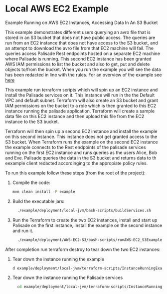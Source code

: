 # Local AWS EC2 Example

Example Running on AWS EC2 Instances, Accessing Data In An S3 Bucket

This example demonstrates different users querying an avro file that is stored in an S3 bucket that does not have public access. 
The queries are run from an EC2 instance that does not have access to the S3 bucket, and an attempt to download the avro file from that EC2 machine will fail. 
The queries access Palisade Rest endpoints hosted on a separate EC2 machine where Palisade is running. This second EC2 instance has been granted AWS IAM permissions to list the bucket and also to get, put and delete objects to/from the bucket. 
When you run the example you will see the data has been redacted in line with the rules.
For an overview of the example see [here](../../README.md)

This example run terraform scripts which will spin up an EC2 instance and install the Palisade services on it. This instance will run in the the Default VPC and default subnet. 
Terraform will also create an S3 bucket and grant IAM permissions on the bucket to a role which is then granted to this EC2 instance running the palisade application. 
Terraform will create a sample data file on this EC2 instance and then upload this file from the EC2 instance to the S3 bucket.

Terraform will then spin up a second EC2 instance and install the example on this second instance. This instance does not get granted access to the S3 bucket. 
When Terraform runs the example on the second EC2 instance the example connects to the Rest endpoints of the palisade services running on the first EC2 instance and runs queries as the users Alice, Bob and Eve. 
Palisade queries the data in the S3 bucket and returns data to th eexample client redacted accordinging to the appropiate policy rules.

To run this example follow these steps (from the root of the project):

 1. Compile the code:
    ```bash
    mvn clean install -P example
    ```
 
2.  Build the executable jars:
     ```bash
       ./example/deployment/local-jvm/bash-scripts/buildServices.sh
     ```

3. Run the Terraform to create the two EC2 instances, install and start up Palisade on the first instance, install the example on the second instance and run it.   
     ```bash
       ./example/deployment/AWS-EC2-S3/bash-scripts/runAWS-EC2_S3Example.sh
     ```

After completion run terraform destroy to tear down the two EC2 instances:

 1. Tear down the instance running the example
    ```bash
    d example/deployment/local-jvm/terraform-scripts/InstanceRunningExample;  terraform destroy;  cd -
    ```
 
2.  Tear down the instance running the Palisade services
     ```bash
       cd example/deployment/local-jvm/terraform-scripts/InstanceRunningPalisade;  terraform destroy;  cd -
     ```
